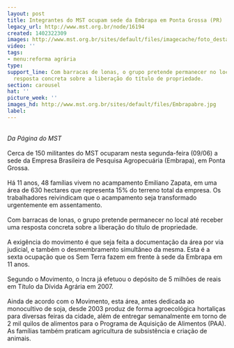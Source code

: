 ```yaml
---
layout: post
title: Integrantes do MST ocupam sede da Embrapa em Ponta Grossa (PR)
legacy_url: http://www.mst.org.br/node/16194
created: 1402322309
images: http://www.mst.org.br/sites/default/files/imagecache/foto_destaque/Embrapabre.jpg
video: ''
tags:
- menu:reforma agrária
type: 
support_line: Com barracas de lonas, o grupo pretende permanecer no local até receber  uma
  resposta concreta sobre a liberação do título de propriedade.
section: carousel
hat: ''
picture_week: ''
images_hd: http://www.mst.org.br/sites/default/files/Embrapabre.jpg
label: 
---
```

<p><br><em>Da Página do&nbsp;MST</em><br><br>Cerca de 150 militantes do MST ocuparam nesta segunda-feira (09/06) a sede da Empresa Brasileira de Pesquisa Agropecuária (Embrapa), em Ponta Grossa.<br><br>Há 11 anos, 48 famílias vivem no acampamento Emiliano Zapata, em uma área de 630 hectares que representa 15% do terreno total da empresa. Os trabalhadores reivindicam que o acampamento seja transformado urgentemente em assentamento.<br><br> Com barracas de lonas, o grupo pretende permanecer no local até receber uma resposta concreta sobre a liberação do título de propriedade.<br><br>A exigência do movimento é que seja feita a documentação da área por via judicial, e também o desmembramento simultâneo da mesma. Esta é a sexta ocupação que os Sem Terra fazem em frente à sede da Embrapa em 11 anos. <br><br>Segundo o Movimento, o Incra já efetuou o depósito de 5 milhões de reais em Título da Dívida Agrária em 2007.<br><br>Ainda de acordo com o Movimento, esta área, antes dedicada ao monocultivo de soja, desde 2003 produz de forma agroecológica hortaliças para diversas feiras da cidade, além de entregar semanalmente em torno de 2 mil quilos de alimentos para o Programa de Aquisição de Alimentos (PAA). As famílias também praticam agricultura de subsistência e criação de animais.</p>
